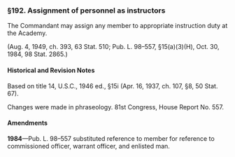 ### §192. Assignment of personnel as instructors ###

The Commandant may assign any member to appropriate instruction duty at the Academy.

(Aug. 4, 1949, ch. 393, 63 Stat. 510; Pub. L. 98–557, §15(a)(3)(H), Oct. 30, 1984, 98 Stat. 2865.)

#### Historical and Revision Notes ####

Based on title 14, U.S.C., 1946 ed., §15i (Apr. 16, 1937, ch. 107, §8, 50 Stat. 67).

Changes were made in phraseology. 81st Congress, House Report No. 557.

#### Amendments ####

**1984**—Pub. L. 98–557 substituted reference to member for reference to commissioned officer, warrant officer, and enlisted man.